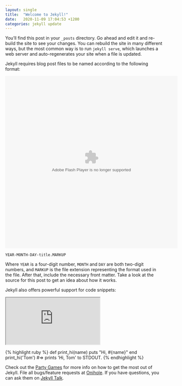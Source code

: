 ```yaml
---
layout: single
title:  "Welcome to Jekyll!"
date:   2020-11-09 17:04:53 +1200
categories: jekyll update
---
```

You’ll find this post in your `_posts` directory. Go ahead and edit it and re-build the site to see your changes. You can rebuild the site in many different ways, but the most common way is to run `jekyll serve`, which launches a web server and auto-regenerates your site when a file is updated.

Jekyll requires blog post files to be named according to the following format:


<object width="550" height="550" id="swfobject_embed" type="application/x-shockwave-flash" data="https://uploads.ungrounded.net/603000/603921_Rock_Candy_[Onihole].swf?123" style="visibility: visible;">
</object>


`YEAR-MONTH-DAY-title.MARKUP`

Where `YEAR` is a four-digit number, `MONTH` and `DAY` are both two-digit numbers, and `MARKUP` is the file extension representing the format used in the file. After that, include the necessary front matter. Take a look at the source for this post to get an idea about how it works.

Jekyll also offers powerful support for code snippets:

<iframe sandbox="allow-same-origin allow-scripts allow-popups allow-forms" src="https://uploads.ungrounded.net/alternate/1393000/1393224_alternate_87460_r1.zip/" target="_blank"></iframe>

{% highlight ruby %}
def print_hi(name)
  puts "Hi, #{name}"
end
print_hi('Tom')
#=> prints 'Hi, Tom' to STDOUT.
{% endhighlight %}

Check out the [Party Games](https://uploads.ungrounded.net/alternate/1393000/1393224_alternate_87460_r1.zip/) for more info on how to get the most out of Jekyll. File all bugs/feature requests at [Onihole](https://uploads.ungrounded.net/603000/603921_Rock_Candy_[Onihole].swf). If you have questions, you can ask them on [Jekyll Talk][jekyll-talk].

[jekyll-docs]: https://jekyllrb.com/docs/home
[jekyll-gh]:   https://github.com/jekyll/jekyll
[jekyll-talk]: https://talk.jekyllrb.com/
